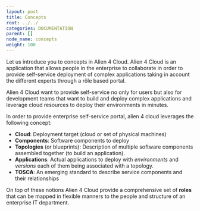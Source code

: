 ```yaml
---
layout: post
title: Concepts
root: ../../
categories: DOCUMENTATION
parent: []
node_name: concepts
weight: 100
---
```


Let us introduce you to concepts in Alien 4 Cloud. Alien 4 Cloud is an application that allows people in the enterprise to collaborate in order to provide self-service deployment of complex applications taking in account the different experts through a rôle based portal.

Alien 4 Cloud want to provide self-service no only for users but also for development teams that want to build and deploy complex applications and leverage cloud resources to deploy their environments in minutes.

In order to provide enterprise self-service portal, alien 4 cloud leverages the following concept:

* __Cloud__: Deployment target (cloud or set of physical machines)
* __Components__: Software components to deploy
* __Topologies__ (or blueprints): Description of multiple software components assembled together (to build an application).
* __Applications__: Actual applications to deploy with _environments_ and _versions_ each of them being associated with a topology.
* __TOSCA__: An emerging standard to describe service components and their relationships

On top of these notions Alien 4 Cloud provide a comprehensive set of __roles__ that can be mapped in flexible manners to the people and structure of an enterprise IT department.
